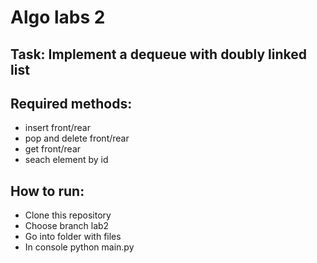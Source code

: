 # Algo labs 2
## Task: Implement a dequeue with doubly linked list

## Required methods:

- insert front/rear
- pop and delete front/rear
- get front/rear
- seach element by id

## How to run:
- Clone this repository
- Choose branch lab2
- Go into folder with files
- In console python main.py